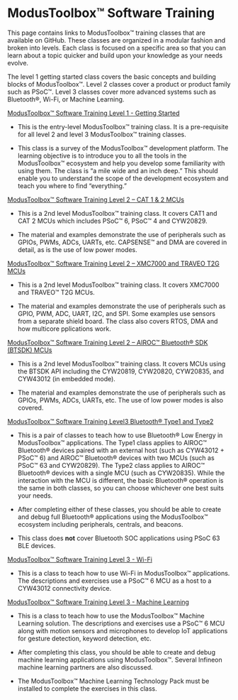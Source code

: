 # ModusToolbox™ Software Training

This page contains links to ModusToolbox™ training classes that are available on GitHub. These classes are organized in a modular fashion and broken into levels. Each class is focused on a specific area so that you can learn about a topic quicker and build upon your knowledge as your needs evolve.

The level 1 getting started class covers the basic concepts and building blocks of ModusToolbox™. Level 2 classes cover a product or product family such as PSoC™. Level 3 classes cover more advanced systems such as Bluetooth®, Wi-Fi, or Machine Learning.


[ModusToolbox™ Software Training Level 1 - Getting Started](https://github.com/infineon/training-modustoolbox-level1-getting-started)

- This is the entry-level ModusToolbox™ training class. It is a pre-requisite for all level 2 and level 3 ModusToolbox™ training classes.

- This class is a survey of the ModusToolbox™ development platform.  The learning objective is to introduce you to all the tools in the ModusToolbox™ ecosystem and help you develop some familiarity with using them.  The class is “a mile wide and an inch deep.”  This should enable you to understand the scope of the development ecosystem and teach you where to find “everything.”


[ModusToolbox™ Software Training Level 2 – CAT 1 & 2 MCUs](https://github.com/infineon/training-modustoolbox-level2-psoc)

- This is a 2nd level ModusToolbox™ training class. It covers CAT1 and CAT 2 MCUs which includes PSoC™ 6, PSoC™ 4 and CYW20829.

- The material and examples demonstrate the use of peripherals such as GPIOs, PWMs, ADCs,
UARTs, etc. CAPSENSE™ and DMA are covered in detail, as is the use of low power modes.


[ModusToolbox™ Software Training Level 2 – XMC7000 and TRAVEO T2G MCUs](https://github.com/infineon/training-modustoolbox-level2-xmc7x)

- This is a 2nd level ModusToolbox™ training class. It covers XMC7000 and TRAVEO™ T2G MCUs.

- The material and examples demonstrate the use of peripherals such as GPIO, PWM, ADC, UART, I2C, and SPI. Some examples use
sensors from a separate shield board. The class also covers RTOS, DMA and how multicore pplications work.


[ModusToolbox™ Software Training Level 2 – AIROC™ Bluetooth® SDK (BTSDK) MCUs](https://github.com/infineon/training-modustoolbox-level2-btsdk)

- This is a 2nd level ModusToolbox™ training class. It covers MCUs using the BTSDK API including the CYW20819, CYW20820, CYW20835, and CYW43012 (in embedded mode).

- The material and examples demonstrate the use of peripherals such as GPIOs, PWMs, ADCs,
UARTs, etc. The use of low power modes is also covered.


[ModusToolbox™ Software Training Level3 Bluetooth® Type1 and Type2](https://github.com/infineon/training-modustoolbox-level3-bluetooth)

- This is a pair of classes to teach how to use Bluetooth® Low Energy in ModusToolbox™ applications. The Type1 class applies to AIROC™ Bluetooth® devices paired with an external host (such as CYW43012 + PSoC™ 6) and AIROC™ Bluetooth® devices with two MCUs (such as PSoC™ 63 and CYW20829). The Type2 class applies to AIROC™ Bluetooth® devices with a single MCU (such as CYW20835). While the interaction with the MCU is different, the basic Bluetooth® operation is the same in both classes, so you can choose whichever one best suits your needs.

- After completing either of these classes, you should be able to create and debug full Bluetooth® applications using the ModusToolbox™ ecosystem including peripherals, centrals, and beacons.

- This class does **not** cover Bluetooth SOC applications using PSoC 63 BLE devices.


[ModusToolbox™ Software Training Level 3 - Wi-Fi](https://github.com/infineon/training-modustoolbox-level3-wifi)

- This is a class to teach how to use Wi-Fi in ModusToolbox™ applications. The descriptions and exercises use a PSoC™ 6 MCU as a host to a CYW43012 connectivity device.


[ModusToolbox™ Software Training Level 3 - Machine Learning](https://github.com/infineon/training-modustoolbox-level3-machine-learning)

- This is a class to teach how to use the ModusToolbox™ Machine Learning solution. The descriptions and exercises use a PSoC™ 6 MCU along with motion sensors and microphones to develop IoT applications for gesture detection, keyword detection, etc.

- After completing this class, you should be able to create and debug machine learning applications using ModusToolbox™. Several Infineon machine learning partners are also discussed.

- The ModusToolbox™ Machine Learning Technology Pack must be installed to complete the exercises in this class.